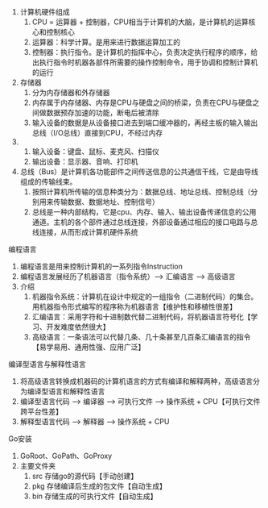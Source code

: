 1. 计算机硬件组成
   1. CPU = 运算器 + 控制器，CPU相当于计算机的大脑，是计算机的运算核心和控制核心
   2. 运算器：科学计算。是用来进行数据运算加工的
   3. 控制器：执行指令。是计算机的指挥中心，负责决定执行程序的顺序，给出执行指令时机器各部件所需要的操作控制命令，用于协调和控制计算机的运行
2. 存储器
   1. 分为内存储器和外存储器
   2. 内存属于内存储器、内存是CPU与硬盘之间的桥梁，负责在CPU与硬盘之间做数据预存加速的功能，断电后被清除
   3. 输入设备的数据是从设备接口进去到端口缓冲器的，再经主板的输入输出总线（I/O总线）直接到CPU，不经过内存
3. 
   1. 输入设备：键盘、鼠标、麦克风、扫描仪
   2. 输出设备：显示器、音响、打印机
4. 总线（Bus）是计算机各功能部件之间传送信息的公共通信干线，它是由导线组成的传输线束。
   1. 按照计算机所传输的信息种类分为：数据总线、地址总线、控制总线（分别用来传输数据、数据地址、控制信号）
   2. 总线是一种内部结构，它是cpu、内存、输入、输出设备传递信息的公用通道。主机的各个部件通过总线连接，外部设备通过相应的接口电路与总线连接，从而形成计算机硬件系统
   
编程语言   
1. 编程语言是用来控制计算机的一系列指令Instruction
2. 编程语言发展经历了机器语言（指令系统）——> 汇编语言 ——> 高级语言
3. 介绍
   1. 机器指令系统：计算机在设计中规定的一组指令（二进制代码）的集合。用机器指令形式编写的程序称为机器语言【维护性和移植性很差】
   2. 汇编语言：采用字符和十进制数代替二进制代码，将机器语言符号化【学习、开发难度依然很大】
   3. 高级语言：一条语法可以代替几条、几十条甚至几百条汇编语言的指令【易学易用、通用性强、应用广泛】

编译型语言与解释性语言
1. 将高级语言转换成机器码的计算机语言的方式有编译和解释两种，高级语言分为编译型语言和解释性语言
2. 编译型语言代码 ——> 编译器 ——> 可执行文件 ——> 操作系统 + CPU【可执行文件跨平台性差】
3. 解释型语言代码 ——> 解释器 ——> 操作系统 + CPU

Go安装
1. GoRoot、GoPath、GoProxy
2. 主要文件夹
   1. src 存储go的源代码【手动创建】
   2. pkg 存储编译后生成的包文件【自动生成】
   3. bin 存储生成的可执行文件【自动生成】

